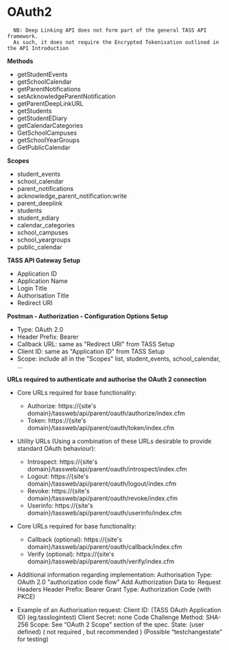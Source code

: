 # OAuth2

```
  NB: Deep Linking API does not form part of the general TASS API framework.
  As such, it does not require the Encrypted Tokenisation outlined in the API Introduction
```

**Methods**

  * getStudentEvents
  * getSchoolCalendar
  * getParentNotifications
  * setAcknowledgeParentNotification
  * getParentDeepLinkURL
  * getStudents
  * getStudentEDiary
  * getCalendarCategories
  * GetSchoolCampuses
  * getSchoolYearGroups
  * GetPublicCalendar

**Scopes**

  * student_events
  * school_calendar
  * parent_notifications
  * acknowledge_parent_notification:write
  * parent_deeplink
  * students
  * student_ediary
  * calendar_categories
  * school_campuses
  * school_yeargroups
  * public_calendar


**TASS API Gateway Setup**

- Application ID
- Application Name
- Login Title
- Authorisation Title
- Redirect URI

**Postman - Authorization - Configuration Options Setup**

- Type: OAuth 2.0
- Header Prefix: Bearer
- Callback URL: same as "Redirect URI" from TASS Setup
- Client ID: same as "Application ID" from TASS Setup
- Scope: include all in the "Scopes" list, student_events, school_calendar, ...


**URLs required to authenticate and authorise the OAuth 2 connection**

- Core URLs required for base functionality:
  - Authorize: https://{site's domain}/tassweb/api/parent/oauth/authorize/index.cfm
  - Token: https://{site's domain}/tassweb/api/parent/oauth/token/index.cfm

- Utility URLs (Using a combination of these URLs desirable to provide standard OAuth behaviour):
  - Introspect: https://{site's domain}/tassweb/api/parent/oauth/introspect/index.cfm
  - Logout: https://{site's domain}/tassweb/api/parent/oauth/logout/index.cfm
  - Revoke: https://{site's domain}/tassweb/api/parent/oauth/revoke/index.cfm
  - Userinfo: https://{site's domain}/tassweb/api/parent/oauth/userinfo/index.cfm

- Core URLs required for base functionality:
  - Callback (optional): https://{site's domain}/tassweb/api/parent/oauth/callback/index.cfm
  - Verify (optional): https://{site's domain}/tassweb/api/parent/oauth/verify/index.cfm

- Additional information regarding implementation:
  Authorisation Type: OAuth 2.0 "authorization code flow"
  Add Authorization Data to: Request Headers
  Header Prefix: Bearer
  Grant Type: Authorization Code (with PKCE)

- Example of an Authorisation request:
  Client ID: (TASS OAuth Application ID) (eg.tasslogintest)
  Client Secret: none
  Code Challenge Method: SHA-256
  Scope: See “OAuth 2 Scope” section of the spec.
  State: (user defined) ( not required , but recommended )  (Possible “testchangestate” for testing)

